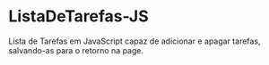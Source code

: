 # ListaDeTarefas-JS
 Lista de Tarefas em JavaScript capaz de adicionar e apagar tarefas, salvando-as para o retorno na page.
